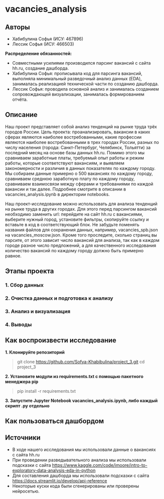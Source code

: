 # vacancies_analysis

## Авторы
- Хабибулина Софья (ИСУ: 467896)
- Лессик Софья (ИСУ: 466503)

**Распределение обязанностей:**  
- Совместными усилиями производился парсинг вакансий с сайта hh.ru, создание дашборда.
- Хабибулина Софья: прописывала код для парсинга вакансий, выполняла минимальный разведочный анализ данных (EDA), занималась реализацией технической части по созданию дашборда.
- Лессик Софья: проводила основной анализ и занималась созданием сопровождающей визуализации, занималась формированием отчёта.

## Описание 
Наш проект представляет собой анализ тенденций на рынке труда трёх городов России. Цель проекта: проанализировать, вакансии в каких сферах являются наиболее востребованными, какие профессии являются наиболее востребованными в трех городах России, разных по числу населения (города: Санкт-Петербург, Челябинск, Тольятти) за последний месяц на основе базы данных hh.ru. Помимо этого мы сравниваем заработные платы, требуемый опыт работы и режим работы, которые соответствуют вакансиям, и выявляем закономерности и различия в данных показателях по каждому городу. Мы собираем данные примерно о 500 вакансиях по каждому городу, сравниваем среднюю заработную плату по каждому городу, сравниваем взаимосвязи между сферами и требованиями по каждой вакансии и так далее. Подробнее смотрите в описании в vacancies_analysis.ipynb в директории notebooks.

Наш проект-исследование можно использовать для анализа тенденций на рынке труда в других городах. Для этого перед парсингом вакансий необходимо заменить url: перейдите на сайт hh.ru с вакансиями, выберите нужный город, установите фильтры, скопируйте ссылку и вставьте в код в соответствующий блок. Не забудьте поменять названия файлов для сохранения данных, например, vacancies_spb.json на vacancies_moscow.json. Кроме того проследите, сколько страниц вы парсите, от этого зависит число вакансий для анализа, так как в каждом городе разное число предложений, а для качественного исследования количество вакансий по каждому городу должно быть примерно равное.

## Этапы проекта
### 1. Сбор данных

### 2. Очистка данных и подготовка к анализу

### 3. Анализ и визуализация

### 4. Выводы

## Как воспроизвести исследование
**1. Клонируйте репозиторий**
> git clone https://github.com/Sofya-Khabibulina/project_3.git cd project_3

**2. Установите модули из requirements.txt с помощью пакетного менеджера pip**
> pip install -r requirements.txt

**3. Запустите Jupyter Notebook vacancies_analysis.ipynb, либо каждый скрипт .py отдельно**

## Как пользоваться дашбордом


## Источники
- В ходе нашего исследования мы использовали данные о вакансиях с сайта hh.ru
- При проведении разведывательного анализа мы использовали подсказки с сайта https://www.kaggle.com/code/imoore/intro-to-exploratory-data-analysis-eda-in-python
- Для составления дашборда мы использовали подсказки с сайта https://docs.streamlit.io/develop/api-reference
- Некоторые куски кода были сгенерированы или проверены нейросетью. 
